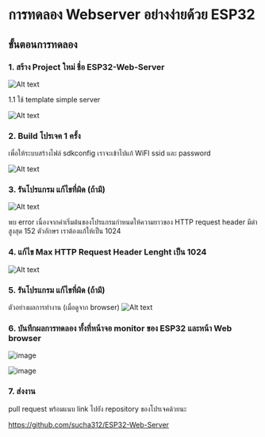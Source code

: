 # การทดลอง Webserver อย่างง่ายด้วย ESP32

##  ขั้นตอนการทดลอง 
### 1. สร้าง Project ใหม่ ชื่อ ESP32-Web-Server


![Alt text](./Pictures/1.Create-new-project.png)

1.1 ใช้ template simple server

![Alt text](./Pictures/2.Select-project-template.png)


###  2. Build โปรเจค 1 ครั้ง 
เพื่อให้ระบบสร้างไฟล์ sdkconfig เราจะเข้าไปแก้ WiFI ssid และ password
 
![Alt text](./Pictures/3.Edit-SSID-snd-Password.png)

###  3. รันโปรแกรม แก้ไขที่ผิด (ถ้ามี)

![Alt text](./Pictures/4.Found-Error.png)

พบ error เนื่องจากค่าเริ่มต้นของโปรแกรมกำหนดให้ความยาวของ HTTP request header มีต่าสูงสุด 152 ตัวอักษร เราต้องแก้ให้เป็น 1024 

###  4. แก้ไข Max HTTP Request Header Lenght เป็น 1024

![Alt text](./Pictures/5.Change-Req-Header-Len.png)

###  5. รันโปรแกรม แก้ไขที่ผิด (ถ้ามี)


ตัวอย่างผลการทำงาน (เมื่อดูจาก browser)
![Alt text](./Pictures/6.Sample-Result.png)


###  6. บันทึกผลการทดลอง ทั้งที่หน้าจอ monitor ของ ESP32 และหน้า Web browser
![image](https://github.com/sucha312/ESP32-Web-Server/assets/115066208/954f2368-2f4e-42e2-9c5e-b23e2db46803)

![image](https://github.com/sucha312/ESP32-Web-Server/assets/115066208/b97af3ba-134b-4452-ac49-1e9270256a17)


###  7. ส่งงาน
pull request พร้อมแนบ link ไปยัง repository ของโปรเจคด้วยนะ

https://github.com/sucha312/ESP32-Web-Server
